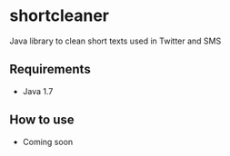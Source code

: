 shortcleaner
============

Java library to clean short texts used in Twitter and SMS

## Requirements ##
* Java 1.7

## How to use ##

* Coming soon
